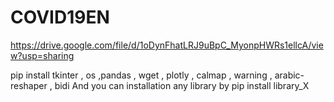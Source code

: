 # COVID19EN

https://drive.google.com/file/d/1oDynFhatLRJ9uBpC_MyonpHWRs1ellcA/view?usp=sharing

pip install tkinter , os ,pandas , wget , plotly , calmap , warning , arabic-reshaper , bidi 
And you can installation any library by pip install library_X
